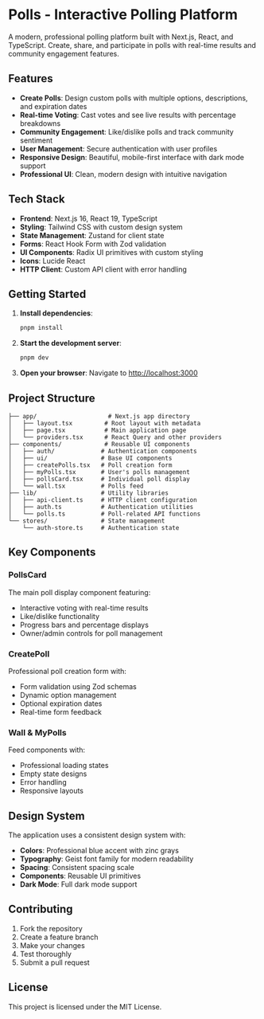 # Polls - Interactive Polling Platform

A modern, professional polling platform built with Next.js, React, and TypeScript. Create, share, and participate in polls with real-time results and community engagement features.

## Features

- **Create Polls**: Design custom polls with multiple options, descriptions, and expiration dates
- **Real-time Voting**: Cast votes and see live results with percentage breakdowns
- **Community Engagement**: Like/dislike polls and track community sentiment
- **User Management**: Secure authentication with user profiles
- **Responsive Design**: Beautiful, mobile-first interface with dark mode support
- **Professional UI**: Clean, modern design with intuitive navigation

## Tech Stack

- **Frontend**: Next.js 16, React 19, TypeScript
- **Styling**: Tailwind CSS with custom design system
- **State Management**: Zustand for client state
- **Forms**: React Hook Form with Zod validation
- **UI Components**: Radix UI primitives with custom styling
- **Icons**: Lucide React
- **HTTP Client**: Custom API client with error handling

## Getting Started

1. **Install dependencies**:
   ```bash
   pnpm install
   ```

2. **Start the development server**:
   ```bash
   pnpm dev
   ```

3. **Open your browser**:
   Navigate to [http://localhost:3000](http://localhost:3000)

## Project Structure

```
├── app/                    # Next.js app directory
│   ├── layout.tsx         # Root layout with metadata
│   ├── page.tsx           # Main application page
│   └── providers.tsx      # React Query and other providers
├── components/            # Reusable UI components
│   ├── auth/             # Authentication components
│   ├── ui/               # Base UI components
│   ├── createPolls.tsx   # Poll creation form
│   ├── myPolls.tsx       # User's polls management
│   ├── pollsCard.tsx     # Individual poll display
│   └── wall.tsx          # Polls feed
├── lib/                  # Utility libraries
│   ├── api-client.ts     # HTTP client configuration
│   ├── auth.ts           # Authentication utilities
│   └── polls.ts          # Poll-related API functions
└── stores/               # State management
    └── auth-store.ts     # Authentication state
```

## Key Components

### PollsCard
The main poll display component featuring:
- Interactive voting with real-time results
- Like/dislike functionality
- Progress bars and percentage displays
- Owner/admin controls for poll management

### CreatePoll
Professional poll creation form with:
- Form validation using Zod schemas
- Dynamic option management
- Optional expiration dates
- Real-time form feedback

### Wall & MyPolls
Feed components with:
- Professional loading states
- Empty state designs
- Error handling
- Responsive layouts

## Design System

The application uses a consistent design system with:
- **Colors**: Professional blue accent with zinc grays
- **Typography**: Geist font family for modern readability
- **Spacing**: Consistent spacing scale
- **Components**: Reusable UI primitives
- **Dark Mode**: Full dark mode support

## Contributing

1. Fork the repository
2. Create a feature branch
3. Make your changes
4. Test thoroughly
5. Submit a pull request

## License

This project is licensed under the MIT License.